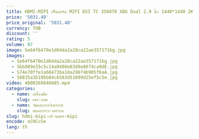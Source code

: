 ```yaml
---
title: HDMI-MIPI เป็นบอร์ด MIPI DSI TC 358870 XBG Dual 2.9 นิ้ว 1440*1440 2K LS029B3SX04 TFT IPS LCD VR Virtual Reality AR MR HMD จีน
price: '5031.40'
price_original: '5031.40'
currency: THB
discount: ''
rating: 5
volume: 97
image: Se64f6470e1d84da2a28ca22ae357171bg.jpg
images:
  - Se64f6470e1d84da2a28ca22ae357171bg.jpg
  - Sbb889e35c5c14a9490e8389e8674ca9dE.jpg
  - S74e70ffe1a60473ba18a296f4b985f6aA.jpg
  - S8835a3b19bb84c6583d51699d25ef5c5e.jpg
video: 4000269846685.mp4
categories:
  - name: เครื่องมือ
    slug: เคร-องม
  - name: วัดและการวิเคราะห์
    slug: ดและการว-เคราะห
slug: hdmi-mipi-เป-นบอร-mipi
encode: oCHCcSe
lang: th
---
```

  